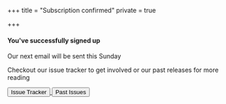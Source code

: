 +++
title = "Subscription confirmed"
private = true

+++
<section class="empty" style="background: inherit">
  <div class="empty-icon">
    <i class="fa fa-envelope-open fa-2x" aria-hidden="true"></i>
  </div>
  <h4 class="empty-title">You've successfully signed up</h4>
  <p class="empty-subtitle">Our next email will be sent this Sunday <i class="fa fa-rocket" aria-hidden="true"></i></p>
  <p class="empty-subtitle">Checkout our issue tracker <i class="fa fa-check-square-o" aria-hidden="true"></i> to get involved or our past releases for more reading <i class="fa fa-book" aria-hidden="true"></i></p>
  <div class="empty-action">
    <a href="#" title="Issue tracker">
      <button class="btn btn-primary">Issue Tracker</button>
    </a>
    <a href="/issues/" title="Past issues">
      <button class="btn btn-primary">Past Issues</button>
    </a>
  </div>
</section>
